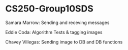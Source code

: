 # CS250-Group10SDS



Samara Marrow: Sending and receving messages


Eddie Coda: Algorithm Tests & tagging images


Chavey Villegas: Sending image to DB and DB functions
